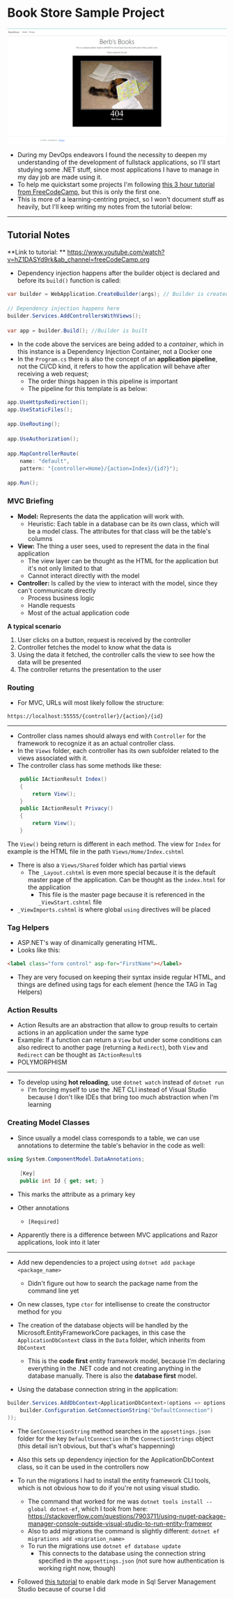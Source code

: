 # Book Store Sample Project

![](docs/welcome-screen.png)

- During my DevOps endeavors I found the necessity to deepen my understanding of the development of fullstack applications, so I'll start studying some .NET stuff, since most applications I have to manage in my day job are made using it.
- To help me quickstart some projects I'm following [this 3 hour tutorial from FreeCodeCamp](https://www.youtube.com/watch?v=hZ1DASYd9rk&ab_channel=freeCodeCamp.org), but this is only the first one.
- This is more of a learning-centring project, so I won't document stuff as heavily, but I'll keep writing my notes from the tutorial below:

---

## Tutorial Notes
**Link to tutorial: ** https://www.youtube.com/watch?v=hZ1DASYd9rk&ab_channel=freeCodeCamp.org

- Dependency injection happens after the builder object is declared and before its `build()` function is called:

```csharp
var builder = WebApplication.CreateBuilder(args); // Builder is created

// Dependency injection happens here
builder.Services.AddControllersWithViews(); 

var app = builder.Build(); //Builder is built
```

- In the code above the services are being added to a *container*, which in this instance is a Dependency Injection Container, not a Docker one
- In the `Program.cs` there is also the concept of an **application pipeline**, not the CI/CD kind, it refers to how the application will behave after receiving a web request;
  - The order things happen in this pipeline is important
  - The pipeline for this template is as below:

```csharp
app.UseHttpsRedirection();
app.UseStaticFiles();

app.UseRouting();

app.UseAuthorization();

app.MapControllerRoute(
    name: "default",
    pattern: "{controller=Home}/{action=Index}/{id?}");

app.Run();
```

### MVC Briefing

- **Model:** Represents the data the application will work with.
  - Heuristic: Each table in a database can be its own class, which will be a model class. The attributes for that class will be the table's columns
- **View:** The thing a user sees, used to represent the data in the final application
  - The view layer can be thought as the HTML for the application but it's not only limited to that
  - Cannot interact directly with the model
- **Controller:** Is called by the view to interact with the model, since they can't communicate directly
  - Process business logic
  - Handle requests
  - Most of the actual application code

**A typical scenario**
1. User clicks on a button, request is received by the controller
2. Controller fetches the model to know what the data is
3. Using the data it fetched, the controller calls the view to see how the data will be presented
4. The controller returns the presentation to the user

### Routing
- For MVC, URLs will most likely follow the structure:

```
https://localhost:55555/{controller}/{action}/{id}
```

---

- Controller class names should always end with `Controller` for the framework to recognize it as an actual controller class.
- In the `Views` folder, each controller has its own subfolder related to the views associated with it.
- The controller class has some methods like these:
```csharp
    public IActionResult Index()
    {
        return View();
    }
    public IActionResult Privacy()
    {
        return View();
    }
```
The `View()` being return is different in each method. The view for `Index` for example is the HTML file in the path `Views/Home/Index.cshtml`

- There is also a `Views/Shared` folder which has partial views
  - The `_Layout.cshtml` is even more special because it is the default master page of the application. Can be thought as the `index.html` for the application
    - This file is the master page because it is referenced in the `_ViewStart.cshtml` file
- `_ViewImports.cshtml` is where global `using` directives will be placed

### Tag Helpers
- ASP.NET's way of dinamically generating HTML.
- Looks like this:

```html
<label class="form control" asp-for="FirstName"></label>
```

- They are very focused on keeping their syntax inside regular HTML, and things are defined using tags for each element (hence the TAG in Tag Helpers)

### Action Results
- Action Results are an abstraction that allow to group results to certain actions in an application under the same type
- Example: If a function can return a `View` but under some conditions can also redirect to another page (returning a `Redirect`), both `View` and `Redirect` can be thought as `IActionResult`s
- POLYMORPHISM

---

- To develop using **hot reloading**, use `dotnet watch` instead of `dotnet run`
  - I'm forcing myself to use the .NET CLI instead of Visual Studio because I don't like IDEs that bring too much abstraction when I'm learning

### Creating Model Classes
- Since usually a model class corresponds to a table, we can use annotations to determine the table's behavior in the code as well:
```csharp
using System.ComponentModel.DataAnnotations;

    [Key]
    public int Id { get; set; }
```
- This marks the attribute as a primary key
- Other annotations
  - `[Required]`

- Apparently there is a difference between MVC applications and Razor applications, look into it later

---

- Add new dependencies to a project using `dotnet add package <package_name>`
  - Didn't figure out how to search the package name from the command line yet
- On new classes, type `ctor` for intellisense to create the constructor method for you
- The creation of the database objects will be handled by the Microsoft.EntityFrameworkCore packages, in this case the `ApplicationDbContext` class in the `Data` folder, which inherits from `DbContext`
  - This is the **code first** entity framework model, because I'm declaring everything in the .NET code and not creating anything in the database manually. There is also the **database first** model.

- Using the database connection string in the application:
```csharp
builder.Services.AddDbContext<ApplicationDbContext>(options => options.UseSqlServer(
    builder.Configuration.GetConnectionString("DefaultConnection")
));
```
- The `GetConnectionString` method searches in the `appsettings.json` folder for the key `DefaultConnection` in the `ConnectionStrings` object (this detail isn't obvious, but that's what's happenning)
- Also this sets up dependency injection for the ApplicationDbContext class, so it can be used in the controllers now


- To run the migrations I had to install the entity framework CLI tools, which is not obvious how to do if you're not using visual studio.
  - The command that worked for me was `dotnet tools install --global dotnet-ef`, which I took from here: https://stackoverflow.com/questions/7903711/using-nuget-package-manager-console-outside-visual-studio-to-run-entity-framewor
  - Also to add migrations the command is slightly different: `dotnet ef migrations add <migration_name>`
  - To run the migrations use `dotnet ef database update`
    - This connects to the database using the connection string specified in the `appsettings.json` (not sure how authentication is working right now, though)
- Followed [this tutorial](https://www.dirceuresende.com/blog/sql-server-management-studio-ssms-como-ativar-o-tema-dark-dark-theme-support/) to enable dark mode in Sql Server Management Studio because of course I did